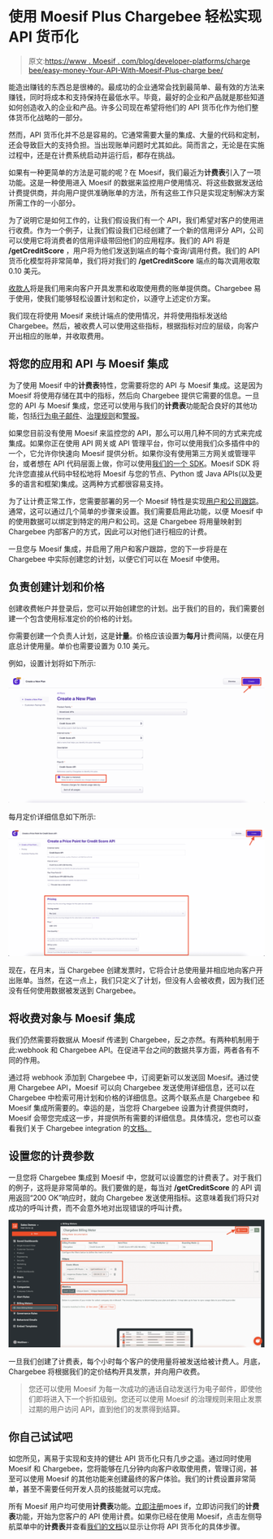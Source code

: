 # 使用 Moesif Plus Chargebee 轻松实现 API 货币化

> 原文:[https://www . Moesif . com/blog/developer-platforms/charge bee/easy-money-Your-API-With-Moesif-Plus-charge bee/](https://www.moesif.com/blog/developer-platforms/chargebee/Easily-Monetize-Your-APIs-With-Moesif-Plus-Chargebee/)

能造出赚钱的东西总是很棒的。最成功的企业通常会找到最简单、最有效的方法来赚钱，同时将成本和支持保持在最低水平。毕竟，最好的企业和产品就是那些知道如何创造收入的企业和产品。许多公司现在希望将他们的 API 货币化作为他们整体货币化战略的一部分。

然而，API 货币化并不总是容易的。它通常需要大量的集成、大量的代码和定制，还会导致巨大的支持负担。当出现账单问题时尤其如此。简而言之，无论是在实施过程中，还是在计费系统启动并运行后，都存在挑战。

如果有一种更简单的方法是可能的呢？在 Moesif，我们最近为**计费表**引入了一项功能。这是一种使用进入 Moesif 的数据来监控用户使用情况、将这些数据发送给计费提供商，并向用户提供准确账单的方法，所有这些工作只是实现定制解决方案所需工作的一小部分。

为了说明它是如何工作的，让我们假设我们有一个 API，我们希望对客户的使用进行收费。作为一个例子，让我们假设我们已经创建了一个新的信用评分 API，公司可以使用它将消费者的信用评级带回他们的应用程序。我们的 API 将是 **/getCreditScore** ，用户将为他们发送到端点的每个查询/调用付费。我们的 API 货币化模型将非常简单，我们将对我们的 **/getCreditScore** 端点的每次调用收取 0.10 美元。

[收款人](https://www.chargebee.com/)将是我们用来向客户开具发票和收取使用费的账单提供商。Chargebee 易于使用，使我们能够轻松设置计划和定价，以遵守上述定价方案。

我们现在将使用 Moesif 来统计端点的使用情况，并将使用指标发送给 Chargebee。然后，被收费人可以使用这些指标，根据指标对应的层级，向客户开出相应的账单，并收取费用。

## 将您的应用和 API 与 Moesif 集成

为了使用 Moesif 中的**计费表**特性，您需要将您的 API 与 Moesif 集成。这是因为 Moesif 将使用存储在其中的指标，然后向 Chargebee 提供它需要的信息。一旦您的 API 与 Moesif 集成，您还可以使用与我们的**计费表**功能配合良好的其他功能，包括[行为电子邮件](https://www.moesif.com/features/user-behavioral-emails?utm_campaign=Int-site&utm_source=blog&utm_medium=body-cta&utm_term=monetize-with-chargebee)、[治理规则](https://www.moesif.com/features/api-governance-rules?utm_campaign=Int-site&utm_source=blog&utm_medium=body-cta&utm_term=monetize-with-chargebee)和[警报](https://www.moesif.com/features/api-monitoring?utm_campaign=Int-site&utm_source=blog&utm_medium=body-cta&utm_term=monetize-with-chargebee)。

如果您目前没有使用 Moesif 来监控您的 API，那么可以用几种不同的方式来完成集成。如果你正在使用 API 网关或 API 管理平台，你可以使用我们众多插件中的一个，它允许你快速向 Moesif 提供分析。如果你没有使用第三方网关或管理平台，或者想在 API 代码层面上做，你可以使用[我们的一个 SDK](https://www.moesif.com/docs/server-integration/?utm_campaign=Int-site&utm_source=blog&utm_medium=body-cta&utm_term=monetize-with-chargebee)。Moesif SDK 将允许您直接从代码中轻松地将 Moesif 与您的节点、Python 或 Java APIs(以及更多的语言和框架)集成。这两种方式都很容易支持。

为了让计费正常工作，您需要部署的另一个 Moesif 特性是实现[用户和公司跟踪](https://www.moesif.com/docs/user-analytics/?utm_campaign=Int-site&utm_source=blog&utm_medium=body-cta&utm_term=monetize-with-chargebee)。通常，这可以通过几个简单的步骤来设置。我们需要启用此功能，以便 Moesif 中的使用数据可以绑定到特定的用户和公司。这是 Chargebee 将用量映射到 Chargebee 内部客户的方式，因此可以对他们进行相应的计费。

一旦您与 Moesif 集成，并启用了用户和客户跟踪，您的下一步将是在 Chargebee 中实际创建您的计划，以便它们可以在 Moesif 中使用。

## 负责创建计划和价格

创建收费帐户并登录后，您可以开始创建您的计划。出于我们的目的，我们需要创建一个包含使用标准定价的价格的计划。

你需要创建一个负责人计划，这是**计量**。价格应该设置为**每月**计费间隔，以便在月底总计使用量。单价也需要设置为 0.10 美元。

例如，设置计划将如下所示:

![example](img/a983386ab63260ec2d16f2e4b973bcd9.png)

每月定价详细信息如下所示:

![example](img/f146930813a83747106788cc68c3e0fb.png)

现在，在月末，当 Chargebee 创建发票时，它将合计总使用量并相应地向客户开出账单。当然，在这一点上，我们只定义了计划，但没有人会被收费，因为我们还没有任何使用数据被发送到 Chargebee。

## 将收费对象与 Moesif 集成

我们仍然需要将数据从 Moesif 传递到 Chargebee，反之亦然。有两种机制用于此:webhook 和 Chargebee API。在促进平台之间的数据共享方面，两者各有不同的作用。

通过将 webhook 添加到 Chargebee 中，订阅更新可以发送回 Moesif。通过使用 Chargebee API，Moesif 可以向 Chargebee 发送使用详细信息，还可以在 Chargebee 中检索可用计划和价格的详细信息。这两个联系点是 Chargebee 和 Moesif 集成所需要的。幸运的是，当您将 Chargebee 设置为计费提供商时，Moesif 会带您完成这一步，并提供所有需要的详细信息。具体情况，您也可以查看我们关于 Chargebee integration 的[文档。](https://www.moesif.com/docs/metered-billing/integrate-with-chargebee/?utm_campaign=Int-site&utm_source=blog&utm_medium=body-cta&utm_term=monetize-with-chargebee)

## 设置您的计费参数

一旦您将 Chargebee 集成到 Moesif 中，您就可以设置您的计费表了。对于我们的例子，这将是非常简单的。我们要做的是，每当对 **/getCreditScore** 的 API 调用返回“200 OK”响应时，就向 Chargebee 发送使用指标。这意味着我们将只对成功的呼叫计费，而不会意外地对出现错误的呼叫计费。

![example](img/1ed3429be9087321280a58c8efa48ec5.png)

一旦我们创建了计费表，每个小时每个客户的使用量将被发送给被计费人。月底，Chargebee 将根据我们的定价结构开具发票，并向用户收费。

> 您还可以使用 Moesif 为每一次成功的通话自动发送行为电子邮件，即使他们即将进入下一个折扣级别。您还可以使用 Moesif 的治理规则来阻止发票过期的用户访问 API，直到他们的发票得到结算。

## 你自己试试吧

如您所见，离易于实现和支持的健壮 API 货币化只有几步之遥。通过同时使用 Moesif 和 Chargebee，您将能够在几分钟内向客户收取使用费，管理订阅，甚至可以使用 Moesif 的其他功能来创建最终的客户体验。我们的计费设置非常简单，甚至不需要任何开发人员的技能就可以完成。

所有 Moesif 用户均可使用**计费表**功能。[立即注册](https://www.moesif.com/signup?utm_campaign=Int-site&utm_source=blog&utm_medium=body-cta&utm_term=monetize-with-chargebee)moes if，立即访问我们的**计费表**功能，开始为您客户的 API 使用计费。如果你已经在使用 Moesif，点击左侧导航菜单中的**计费表**并查看[我们的文档](https://www.moesif.com/docs/metered-billing/?utm_campaign=Int-site&utm_source=blog&utm_medium=body-cta&utm_term=monetize-with-chargebee)以显示让你将 API 货币化的具体步骤。
